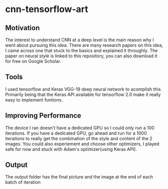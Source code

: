 # cnn-tensorflow-art

## Motivation
The interest to understand CNN at a deep level is the main reason why I went about pursuing this idea. There are many research papers on this idea, I came across one that stuck to the basics and explained it throughly. The paper on neural style is linked to this repository, you can also download it for free on Google Scholar.

## Tools
I used tensorflow and Keras VGG-19 deep neural network to acomplish this. Primarily being that the Keras API available for tensorflow 2.0 make it really easy to implement funtions. 

## Improving Performance
The device I ran doesn't have a dedicated GPU so I could only run a 100 iterations. If you have a dedicated GPU, go ahead and run for a 1000 iterations to really get the combination of the style and content of the 2 images. You could also experiement and choose other optimizers, I played safe for now and stuck with Adam's optimizer(using Keras API).

## Output
The output folder has the final picture and the image at the end of each batch of iteration

